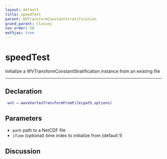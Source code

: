 ```yaml
---
layout: default
title: speedTest
parent: WVTransformConstantStratification
grand_parent: Classes
nav_order: 58
mathjax: true
---
```


#  speedTest

Initialize a WVTransformConstantStratification instance from an existing file


---

## Declaration
```matlab
 wvt = waveVortexTransformFromFile(path,options)
```
## Parameters
+ `path`  path to a NetCDF file
+ `iTime`  (optional) time index to initialize from (default 1)

## Discussion

        
